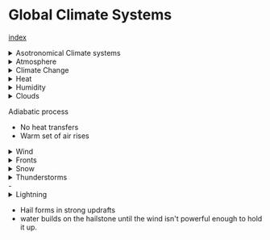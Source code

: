
# Global Climate Systems

[index](index.md) </br>







<details> <summary>Asotronomical Climate systems</summary>

- Controlled by the sun and earth's orbit
- Sunspots, solar flares, solar wind
- More sunspots means more solar energy (UV Rays)



Milankovitch Cyles:
- Changes in eccentricity, 100,000 year cycles
    - Perihelion is closest to the sun
    - Aphelion is furthest from the sun
- Axial precession (wobble) 26,000 year cycles
- Obliquity (tilt) 41,000 year cycles
    - Summer solstice is minimum tilt
    - Winter solstace is maximum tilt
    - Autumnal & Vernal Equanox is near zero tilt


Solar Declanation
- Zenith (degrees away from vertical line)
- Azumuth (north south angle measured from ground)
- Altitude
- Affected by
    - Latitude
    - Time of day
    - Time of year



</summary> </details>








<details> <summary>Atmosphere</summary>

Origin of the Atmosphere
- Almost entirely CO2 & water vapor
- Almost no oxygen




Thermosphere
- hot on top
- cold on bottom
- mesopause at bottom

Mesosphere
- cold on top
- hot on bottom
- meteors burn up here
- Stratopause at bottom

Stratosphere
- hot on top
- cold on bottom
- maximum ozone here
- tropopause at bottom

Troposphere
- hot on bottom
- cold on top




Nitrogen Cycle
- 78% of the atmosphere is nitrogen


</summary> </details>


<details> <summary>Climate Change</summary>


Greenhouse effect
- CO2 absorts solar radiation
- Traps heat

Methane
- 28x more heat absorbing than co2
- 9 years in atmosphere before absorption

Water vapor
- Weather is the water cycle. 

Particulates
- Solid dust





PV = nRT

P is the pressue of the gas 
V Is the volume of the gas
T is the temperature of the gas
N is the number of miles
 R is the gas constant

 $l \atm k^{-1} mol^{-1}$

<hr>

## Non-greenhouse gasses
Nitrogen cycle
- Nitrification is a microbial process where amonia oxidises
- Denitrification is where nitrates become nitrogen gas


Oxygen cycle
- 21% of the atmosphere is oxygen
- Plants convert co2 to oxygen
- People convert oxygen to co2




Paris agreement goal
- Temperature goal +1.5C 
- Zero emissions by 2050




Worst case
- Temp increase +4.4C 



</summary> </details>



<details> <summary>Heat</summary>


Stephan-Boltzman law
$P = \sigma T^4$


Wein's law
$\lambda max = \frac{2897}{T}$






Long wave Lengths - $10^2 - 10^6$ </br>

Short wave lengths - $10^{22} - 10^{24}$


Latent Heat
- The temperature (or energy) at which a phase change occurs



Heat of Fusion - Heat necessary to completely melt a solid into a liquid
Heat of vaporization - heat necessary to vaporize liquid into gas

vapor pressure - Pressure exerted by water molucules in the atmosphere 
- Dalton's law



dew point - temperature at which saturation occurs
- Where there's enough cloud water for rain to start



</summary> </details>



<details> <summary>Humidity</summary>





Subsidence Inversion - Slow sinking air
Frontal Inversion
- Warm air and layerd clouds 
Nocurnal Inverson
Tropopause Inversion`


Relative humidity
- Ammount of water vapor relative to saturation
- Ratio: quantity over density
- q/d




Dryness index




AMT

NSP - Normal summer precipitation

NAP - Annual preceipitation





A - 18c or higher </br>
B. 70% or more annual precipitation



</summary> </details>


<details> <summary>Clouds</summary>


Convective CUrrents - Warm air rises, cool air sinks.


Frontal - A cold front pushes warm air upward.

Orographic - Mountains create a barrior or 'rain shadow' which keeps the rain away.

Convergent - Surface low pressure systems attract warmer air, which all rises in the same spot.



High clouds
- Cirrus
- Cirrocumulus
- Cirrostratus

Middle Clouds
- Altostratus
- Altocumulus
- Cumulonimbus


Low clouds
- Stratocululus
- Cumulus
- Stratus
- Nimbostratus



Asperatas cloud - created by instability in the atmosphere, lots of air flows </br>
Mamatus - Quickly decenting cold air, usually occur after a storm </br>
Wall cloud - Decending turbuland air, causes tornados  </br>
Shelf cloud - on the front end of a thunderstorm, caused by high winds </br>





- Cirus or ciro means 'high'
- Alto means medium
- Strato means low
- Nimbo means rain
- Cumulus is like a collection of small clouds


- Softer rounded edges mean a shrinking cloud
- Sharper jagged edges mean a growing cloud


</summary> </details>



Adiabatic process
- No heat transfers
- Warm set of air rises







<details> <summary>Wind</summary>


- Pressure gradient force (created by barometric pressure)
- Coriolis effect causing spining
- Frictional force (created by objects on the ground)
- rotational force (created by spinning motions)


- Hadley cell (low latitude air movement towards the equator)
- Ferrel cell (mid latitude air movement towards the poles and eastward in the northern hemispheres)
- Polar cell (air rises, diverges and travels towarsd the poles)
- Doldrums
    - Converging air
    - Usually equitorial
    - Unstable, often causes hurricanes
- Horse latitudes
    - Diverging air
    - Fairly calm
- Ocean circulations
    - Deep circulations
- Geostrophic winds (Caused by the coriolis effect and pressue gradient forces)
    - The balence between pressure gradient forces and the coriolis force
- Walker conditions
    - Gulf of mexico storms
- El Nino Conditions
    - Warm conditions, drought
    - Warm water towards asia
    - Weaker trade winds
    - Happens in cycles
- High NAO
    - High pressure in mid atlantic
    - Low pressure in north atlantic
    - This causes rain in England and sweden, and dryness in north africa
    - Inverse occurs during low NAO
- Pacific  Decadal Oscillation
    - roughly 20 year cycles
- Tropical Cyclones
    - A Disturbance is a low pressure zone with light winds
    - A Depression is low pressure + clouds + wind circulation
    - A storm is an actual structured cyclone or hurricane
- Hurricane
    - Wind at or above 74mph



Convective outlook




</summary> </details>




<details> <summary>Fronts</summary>



Cyclonic wind
    - moves counter clockwise in north

- Wind
    - Measured at surface level
    - Measured in knots

- Wind Barbs:
    - immagine wind is blowing straight down on the little flag
    - each line on the barb is 10 knots 


- Stationary front
    - A front which is not moving

- Occuluded front
    - Composite of two fronts 
    - fronts moving in the same direction
    - Cold front overtaking a warm front
    - Warm air getting pushed up
    - Forms new clouds
    - Causes rain

- Cold fronts
    - Associated with squal lines
    - often severe weather
    - Triple front
        - tornado zone
        - warm front perpindicular to cold front
        - Cold closing high pressure
        - Warm air low pressure








</summary> </details>




<details> <summary>Snow</summary>

Blizzards
- last more the three hours
- 35+ mph winds
- blowing snow
- low visibility


</summary> </details>



<details> <summary>Thunderstorms</summary>

#### Thunderstorm spectrum ####
- Any of the three critera below turn a regular thunderstorm into a severe one
    - Wind speed over 58MPH
    - Hail of 
    - Potencial for a tornado


- Air mass
    - weak updraft
    - minimal threat

- Mulicell cluster
    - Weak to strong updraft
    - Slight threat

- Multicell line
    - Moderate threat
    - weak to strong updraft
    - moderate updraft
    - line  of storms along a front
    - moves faster than a cluster

- Supercell
    - Intense updraft
    - Often causes rotation
    - Mesocyclone present
    - High threat


Bow echo

- Decending rear inflow jet
    - Heavy downdraft wind

#### SLIM ####
Shear - turing of the winds in the atmosphere </br>
Lift - mechanism to force moit unstable air upward </br>
Instability - ability for air to rise/sink. measured as potencial energy </br>
Moisture - needed to produce clouds and thunderstorms </br>



Lifting mechanisms
- Orogralphic
    - mountains

- Convective
    - Heat rising, moisture condensing

- Frontal
    - Warm air getting pushed up





</summary> </details>
-


<details> <summary>Lightning</summary>



- Negative charge near the ground
- Negative charge higher in the sky
- positive band between the two usually prevents lighting
- disruption of the positive band results in lightning 




</summary> </details>



- Hail forms in strong updrafts
- water builds on the hailstone until the wind isn't powerful enough to hold it up.




